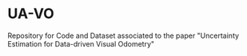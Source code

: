 # UA-VO
Repository for Code and Dataset associated to the paper "Uncertainty Estimation for Data-driven Visual Odometry"

